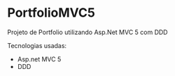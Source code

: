 # PortfolioMVC5
Projeto de Portfolio utilizando Asp.Net MVC 5 com DDD


Tecnologias usadas:
- Asp.net MVC 5
- DDD



